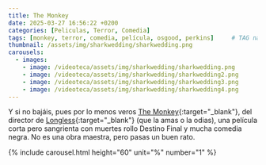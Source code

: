 ```yaml
---
title: The Monkey
date: 2025-03-27 16:56:22 +0200
categories: [Peliculas, Terror, Comedia]
tags: [monkey, terror, comedia, película, osgood, perkins]     # TAG names should always be lowercase
thumbnail: /assets/img/sharkwedding/sharkwedding.png
carousels:
  - images: 
    - image: /videoteca/assets/img/sharkwedding/sharkwedding.png
    - image: /videoteca/assets/img/sharkwedding/sharkwedding2.png
    - image: /videoteca/assets/img/sharkwedding/sharkwedding3.png
    - image: /videoteca/assets/img/sharkwedding/sharkwedding4.png
---
```

Y si no bajáis, pues por lo menos veros [The Monkey](https://www.filmaffinity.com/es/film247371.html "The Monkey"){:target="_blank"},
del director de [Longless](https://www.filmaffinity.com/es/film595778.html "Longless"){:target="_blank"} (que la amas o la odias), una película corta pero
sangrienta con muertes rollo Destino Final y mucha comedia negra. No es una obra maestra, pero pasas un buen rato.

{% include carousel.html height="60" unit="%" number="1" %}

